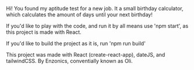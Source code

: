 Hi! You found my aptitude test for a new job. It a small birthday calculator, which calculates the amount of days until your next birthday!

If you'd like to play with the code, and run it by all means use 'npm start', as this project is made with React.

If you'd like to build the project as it is, run 'npm run build'

This project was made with React (create-react-app), dateJS, and tailwindCSS.
By Enzonics, conventially known as Oli.
